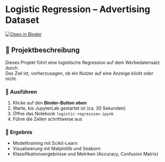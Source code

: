 # Logistic Regression – Advertising Dataset

[![Open in Binder](https://mybinder.org/badge_logo.svg)](https://mybinder.org/v2/gh/Jam-Reut/ml-logistic-regression/HEAD?labpath=ml-decision-tree.ipynb)

## 🚀 Projektbeschreibung

Dieses Projekt führt eine logistische Regression auf dem Werbedatensatz durch.  
Das Ziel ist, vorherzusagen, ob ein Nutzer auf eine Anzeige klickt oder nicht.

### 🔧 Ausführen

1. Klicke auf den **Binder-Button oben**
2. Warte, bis JupyterLab gestartet ist (ca. 30 Sekunden)
3. Öffne das Notebook `logistic-regression.ipynb`
4. Führe die Zellen schrittweise aus

### 🎯 Ergebnis

- Modelltraining mit Scikit-Learn
- Visualisierung mit Matplotlib und Seaborn
- Klassifikationsergebnisse und Metriken (Accuracy, Confusion Matrix)
